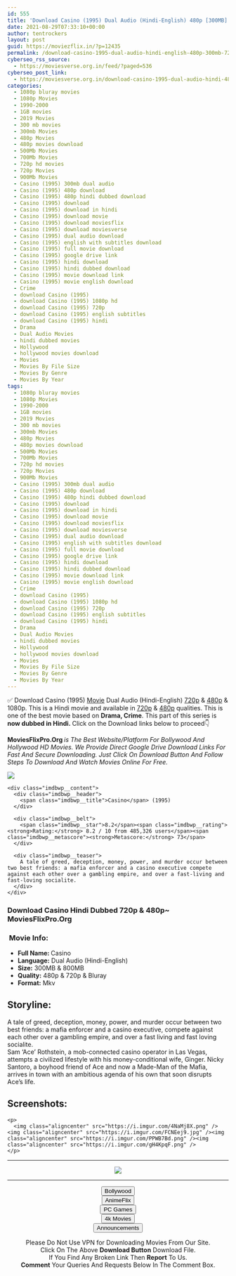 ```yaml
---
id: 555
title: 'Download Casino (1995) Dual Audio (Hindi-English) 480p [300MB] || 720p [800MB]'
date: 2021-08-29T07:33:10+00:00
author: tentrockers
layout: post
guid: https://moviezflix.in/?p=12435
permalink: /download-casino-1995-dual-audio-hindi-english-480p-300mb-720p-800mb/
cyberseo_rss_source:
  - https://moviesverse.org.in/feed/?paged=536
cyberseo_post_link:
  - https://moviesverse.org.in/download-casino-1995-dual-audio-hindi-480p-720p/
categories:
  - 1080p bluray movies
  - 1080p Movies
  - 1990-2000
  - 1GB movies
  - 2019 Movies
  - 300 mb movies
  - 300mb Movies
  - 480p Movies
  - 480p movies download
  - 500Mb Movies
  - 700Mb Movies
  - 720p hd movies
  - 720p Movies
  - 900Mb Movies
  - Casino (1995) 300mb dual audio
  - Casino (1995) 480p download
  - Casino (1995) 480p hindi dubbed download
  - Casino (1995) download
  - Casino (1995) download in hindi
  - Casino (1995) download movie
  - Casino (1995) download moviesflix
  - Casino (1995) download moviesverse
  - Casino (1995) dual audio download
  - Casino (1995) english with subtitles download
  - Casino (1995) full movie download
  - Casino (1995) google drive link
  - Casino (1995) hindi download
  - Casino (1995) hindi dubbed download
  - Casino (1995) movie download link
  - Casino (1995) movie english download
  - Crime
  - download Casino (1995)
  - download Casino (1995) 1080p hd
  - download Casino (1995) 720p
  - download Casino (1995) english subtitles
  - download Casino (1995) hindi
  - Drama
  - Dual Audio Movies
  - hindi dubbed movies
  - Hollywood
  - hollywood movies download
  - Movies
  - Movies By File Size
  - Movies By Genre
  - Movies By Year
tags:
  - 1080p bluray movies
  - 1080p Movies
  - 1990-2000
  - 1GB movies
  - 2019 Movies
  - 300 mb movies
  - 300mb Movies
  - 480p Movies
  - 480p movies download
  - 500Mb Movies
  - 700Mb Movies
  - 720p hd movies
  - 720p Movies
  - 900Mb Movies
  - Casino (1995) 300mb dual audio
  - Casino (1995) 480p download
  - Casino (1995) 480p hindi dubbed download
  - Casino (1995) download
  - Casino (1995) download in hindi
  - Casino (1995) download movie
  - Casino (1995) download moviesflix
  - Casino (1995) download moviesverse
  - Casino (1995) dual audio download
  - Casino (1995) english with subtitles download
  - Casino (1995) full movie download
  - Casino (1995) google drive link
  - Casino (1995) hindi download
  - Casino (1995) hindi dubbed download
  - Casino (1995) movie download link
  - Casino (1995) movie english download
  - Crime
  - download Casino (1995)
  - download Casino (1995) 1080p hd
  - download Casino (1995) 720p
  - download Casino (1995) english subtitles
  - download Casino (1995) hindi
  - Drama
  - Dual Audio Movies
  - hindi dubbed movies
  - Hollywood
  - hollywood movies download
  - Movies
  - Movies By File Size
  - Movies By Genre
  - Movies By Year
---
```

<div class="thecontent clearfix">
  <p>
    ✅ Download Casino (1995) <a href="https://moviesverse.org.in/category/movies/" data-wpel-link="internal">Movie</a> Dual Audio (Hindi-English) <a href="https://moviesverse.org.in/720p-movies/" data-wpel-link="internal">720p</a>&nbsp;&&nbsp;<a href="https://moviesverse.org.in/480p-movies/" data-wpel-link="internal">480p</a> & 1080p. This is a Hindi movie and available in <a href="https://moviesverse.org.in/720p-movies/" data-wpel-link="internal">720p</a>&nbsp;&&nbsp;<a href="https://moviesverse.org.in/480p-movies/" data-wpel-link="internal">480p</a> qualities. This is one of the best movie based on <strong>Drama, Crime</strong>. This part of this series is <strong>now dubbed in <span>Hindi.&nbsp;</span></strong><span>Click on the Download links below to proceed👇</span>
  </p>
  
  <p>
    <strong><span>MoviesFlixPro.Org&nbsp;</span></strong><em>is The Best Website/Platform For Bollywood And Hollywood HD Movies. We Provide Direct Google Drive Download Links For Fast And Secure Downloading. Just Click On Download Button And Follow Steps To&nbsp;Download And Watch Movies Online For Free.</em>
  </p>
  
  <div class="imdbwp imdbwp--movie dark">
    <div class="imdbwp__thumb">
      <a class="imdbwp__link" target="_blank" title="Casino" href="https://www.imdb.com/title/tt0112641/" rel="nofollow external noopener noreferrer" data-wpel-link="external"><img class="imdbwp__img" src="https://m.media-amazon.com/images/M/MV5BMTcxOWYzNDYtYmM4YS00N2NkLTk0NTAtNjg1ODgwZjAxYzI3XkEyXkFqcGdeQXVyNTA4NzY1MzY@._V1_SX300.jpg" /></a>
    </div>
    
    <div class="imdbwp__content">
      <div class="imdbwp__header">
        <span class="imdbwp__title">Casino</span> (1995)
      </div>
      
      <div class="imdbwp__belt">
        <span class="imdbwp__star">8.2</span><span class="imdbwp__rating"><strong>Rating:</strong> 8.2 / 10 from 485,326 users</span><span class="imdbwp__metascore"><strong>Metascore:</strong> 73</span>
      </div>
      
      <div class="imdbwp__teaser">
        A tale of greed, deception, money, power, and murder occur between two best friends: a mafia enforcer and a casino executive compete against each other over a gambling empire, and over a fast-living and fast-loving socialite.
      </div>
    </div>
  </div>
  
  <h3>
    <span>Download Casino Hindi Dubbed 720p & 480p~ MoviesFlixPro.Org</span>
  </h3>
  
  <h3>
    <span>&nbsp;Movie Info:&nbsp;</span>
  </h3>
  
  <ul>
    <li>
      <strong>Full Name: </strong>Casino
    </li>
    <li>
      <strong>Language:</strong> Dual Audio (Hindi-English)
    </li>
    <li>
      <strong>Size:</strong> 300MB & 800MB
    </li>
    <li>
      <strong>Quality:</strong> 480p & 720p & Bluray
    </li>
    <li>
      <strong>Format:</strong>&nbsp;Mkv
    </li>
  </ul>
  
  <h2>
    <span>Storyline:</span>
  </h2>
  
  <div class="summary_text">
    A tale of greed, deception, money, power, and murder occur between two best friends: a mafia enforcer and a casino executive, compete against each other over a gambling empire, and over a fast living and fast loving socialite.
  </div>
  
  <div>
    Sam ‘Ace’ Rothstein, a mob-connected casino operator in Las Vegas, attempts a civilized lifestyle with his money-conditional wife, Ginger. Nicky Santoro, a boyhood friend of Ace and now a Made-Man of the Mafia, arrives in town with an ambitious agenda of his own that soon disrupts Ace’s life.
  </div>
  
  <div class="summary_text">
    <h2>
      <span>Screenshots:</span>
    </h2>
    
    <p>
      <img class="aligncenter" src="https://i.imgur.com/4NaMj8X.png" /><img class="aligncenter" src="https://i.imgur.com/FCNEej9.jpg" /><img class="aligncenter" src="https://i.imgur.com/PPWB7Bd.png" /><img class="aligncenter" src="https://i.imgur.com/gH4KpqF.png" />
    </p>
  </div>
</div>

<center>
  </p> 
  
  <hr />
  
  <p>
    <a href="http://gdrivepro.xyz/join.php" data-wpel-link="external" target="_blank" rel="nofollow external noopener noreferrer"><img src="https://i.imgur.com/FhMdWdW.png" /></a>
  </p>
  
  <hr />
  
  <p>
    <a href="https://dogemovies.xyz" target="_blank" data-wpel-link="external" rel="nofollow external noopener noreferrer"><button class="button button5">Bollywood</button></a><br /> <a href="https://animeflix.in" target="_blank" data-wpel-link="external" rel="nofollow external noopener noreferrer"><button class="button button5">AnimeFlix</button></a><br /> <a href="https://gamesflix.net/" target="_blank" data-wpel-link="external" rel="nofollow external noopener noreferrer"><button class="button button5">PC Games</button></a><br /> <a href="https://uhdmovies.in" target="_blank" data-wpel-link="external" rel="nofollow external noopener noreferrer"><button class="button button5">4k Movies</button></a><br /> <a href="https://moviesverse.org.in/announcements/" target="_blank" data-wpel-link="internal" rel="noopener"><button class="button button5">Announcements</button></a>
  </p>
  
  <div class="alert alert-danger">
    Please Do Not Use VPN for Downloading Movies From Our Site.
  </div>
  
  <div class="alert alert-success">
    Click On The Above <strong>Download Button</strong> Download File.
  </div>
  
  <div class="alert alert-warning">
    If You Find Any Broken Link Then <strong>Report</strong> To Us.
  </div>
  
  <div class="alert alert-info">
    <strong>Comment</strong> Your Queries And Requests Below In The Comment Box.
  </div>
  
  <p>
    </center>
  </p>